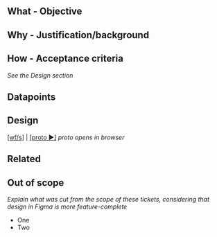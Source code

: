 ## What - Objective
<!-- Describe what needs to be done -->

## Why - Justification/background
<!-- Give an idea why it is needed from the user and business point of views -->

## How - Acceptance criteria
<!-- Describe details on how it should be done -->


*See the Design section*

## Datapoints
<!-- Describe fields, components of the UI, and the sources of data to be presented to the users. -->

<!-- Example #1: * **Template name** text input field (required) - The name of the template. -->

## Design
<!-- Paste or drag and drop screenshot from Figma for quick reference -->

<a href="https://www.figma.com/file/1Jja6ppJSwpkHGC79IvZGu/Copycan?node-id=REPLACE_THIS" target="_blank">[wf/s]</a> 
| 
<a href="https://www.figma.com/proto/1Jja6ppJSwpkHGC79IvZGu/Copycan?node-id=REPLACE_THIS" target="_blank">[proto ▶]</a> _proto opens in browser_


## Related
<!-- Specify links to related tickets or documentation pages -->

## Out of scope
*Explain what was cut from the scope of these tickets, considering that design in Figma is more feature-complete*
 * One
 * Two
